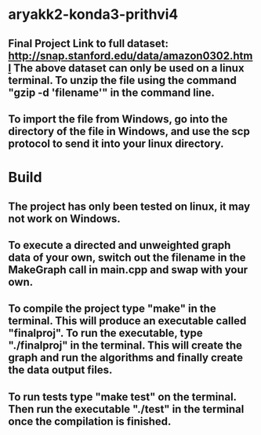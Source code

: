 # aryakk2-konda3-prithvi4
Final Project
Link to full dataset: http://snap.stanford.edu/data/amazon0302.html
The above dataset can only be used on a linux terminal. To unzip the file using the command "gzip -d 'filename'" in the command line.
--
To import the file from Windows, go into the directory of the file in Windows, and use the scp protocol to send it into your linux directory.
--
# Build
The project has only been tested on linux, it may not work on Windows.
--

To execute a directed and unweighted graph data of your own, switch out the filename in the MakeGraph call in main.cpp and swap with your own.
--

To compile the project type "make" in the terminal. This will produce an executable called "finalproj". To run the executable, type "./finalproj" in the terminal. This will create the graph and run the algorithms and finally create the data output files.
--

To run tests type "make test" on the terminal. Then run the executable "./test" in the terminal once the compilation is finished.
--
